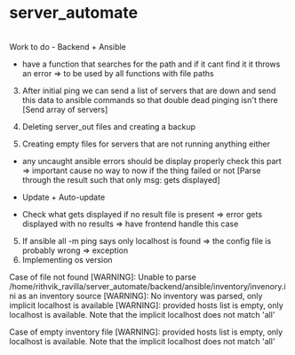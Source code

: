 # server_automate

<br />Work to do - Backend + Ansible

- have a function that searches for the path and if it cant find it it throws an error => to be used by all functions with file paths

3. After initial ping we can send a list of servers that are down and send this data to ansible commands so that double dead pinging isn't there [Send array of servers]

1. Deleting server_out files and creating a backup

2. Creating empty files for servers that are not running anything either

- any uncaught ansible errors should be display properly check this part => important cause no way to now if the thing failed or not [Parse through the result such that only msg: gets displayed]

- Update + Auto-update
- Check what gets displayed if no result file is present => error gets displayed with no results
=> have frontend handle this case
5.  If ansible all -m ping says only localhost is found => the config file is probably wrong => exception
4. Implementing os version

Case of file not found
[WARNING]: Unable to parse /home/rithvik_ravilla/server_automate/backend/ansible/inventory/invenory.ini as an
inventory source
[WARNING]: No inventory was parsed, only implicit localhost is available
[WARNING]: provided hosts list is empty, only localhost is available. Note that the implicit localhost does
not match 'all'

Case of empty inventory file
[WARNING]: provided hosts list is empty, only localhost is available. Note that the implicit localhost does
not match 'all'